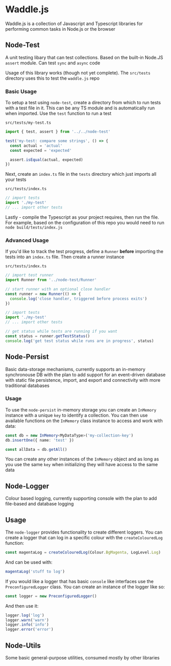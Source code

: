 # Waddle.js

Waddle.js is a collection of Javascript and Typescript libraries for performing
common tasks in Node.js or the browser

## Node-Test

A unit testing libary that can test collections. Based on the built-in Node.JS
`assert` module. Can test `sync` and `async` code

Usage of this library works (though not yet complete). The `src/tests` directory
uses this to test the `waddle.js` repo

### Basic Usage

To setup a test using `node-test`, create a directory from which to run tests
with a test file in it. This can be any TS module and is automatically run when
imported. Use the `test` function to run a test

`src/tests/my-test.ts`

```ts
import { test, assert } from '../../node-test'

test('my-test: compare some strings', () => {
  const actual = 'actual'
  const expected = 'expected'

  assert.isEqual(actual, expected)
})
```

Next, create an `index.ts` file in the `tests` directory which just imports all
your tests

`src/tests/index.ts`

```ts
// import tests
import './my-test'
// ... import other tests
```

Lastly - compile the Typescript as your project requires, then run the file. For
example, based on the configuration of this repo you would need to run
`node build/tests/index.js`

### Advanced Usage

If you'd like to track the test progress, define a `Runner` **before** importing
the tests into an `index.ts` file. Then create a runner instance

`src/tests/index.ts`

```ts
// import test runner
import Runner from '../node-test/Runner'

// start runner with an optional close handler
const runner = new Runner(() => {
  console.log('close handler, triggered before process exits')
})

// import tests
import './my-test'
// ... import other tests

// get status while tests are running if you want
const status = runner.getTestStatus()
console.log('get test status while runs are in progress', status)
```

## Node-Persist

Basic data-storage mechanisms, currently supports an in-memory synchronouse DB
with the plan to add support for an event-driven database with static file
persistence, import, and export and connectivity with more traditional databases

### Usage

To use the `node-persist` in-memory storage you can create an `InMemory`
instance with a unique `key` to identify a collection. You can then use
available functions on the `InMemory` class instance to access and work with
data:

```ts
const db = new InMemory<MyDataType>('my-collection-key')
db.insertOne({ name: 'test' })

const allData = db.getAll()
```

You can create any other instances of the `InMemory` object and as long as you
use the same `key` when initializing they will have access to the same data

## Node-Logger

Colour based logging, currently supporting console with the plan to add
file-based and database logging

## Usage

The `node-logger` provides functionality to create different loggers. You can
create a logger that can log in a specific colour with the `createColouredLog`
function:

```ts
const magentaLog = createColouredLog(Colour.BgMagenta, LogLevel.Log)
```

And can be used with:

```ts
magentaLog('stuff to log')
```

If you would like a logger that has basic `console` like interfaces use the
`PreconfiguredLogger` class. You can create an instance of the logger like so:

```ts
const logger = new PreconfiguredLogger()
```

And then use it:

```ts
logger.log('log')
logger.warn('warn')
logger.info('info')
logger.error('error')
```

## Node-Utils

Some basic general-purpose utilities, consumed mostly by other libraries
